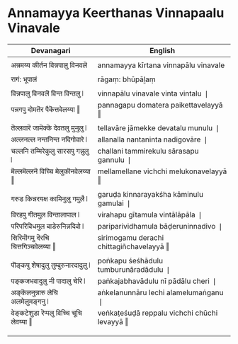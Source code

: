 # Annamayya Keerthanas Vinnapaalu Vinavale

| Devanagari | English |
| ------ | ------ |
|  |  |
| अन्नमय्य कीर्तन विन्नपालु विनवलॆ   | annamayya kīrtana vinnapālu vinavale   |
|  |  |
| रागं: भूपालं   | rāgaṃ: bhūpāḻaṃ   |
|  |  |
| विन्नपालु विनवलॆ विन्त विन्तलु ❘   | vinnapālu vinavale vinta vintalu ❘   |
| पन्नगपु दोमतॆर पैकॆत्तवेलय्या ‖   | pannagapu domatera paikettavelayyā ‖   |
|  |  |
| तॆल्लवारॆ जामॆक्कॆ देवतलु मुनुलु ❘   | tellavāre jāmekke devatalu munulu ❘   |
| अल्लनल्ल नन्तनिन्त नदिगोवारे ❘   | allanalla nantaninta nadigovāre ❘   |
| चल्लनि तम्मिरेकुलु सारसपु गन्नुलु ❘   | challani tammirekulu sārasapu gannulu ❘   |
| मॆल्लमॆल्लनॆ विच्चि मेलुकॊनवेलय्या ‖   | mellamellane vichchi melukonavelayyā ‖   |
|  |  |
| गरुड किन्नरयक्ष कामिनुलु गमुलै ❘   | garuḍa kinnarayakśha kāminulu gamulai ❘   |
| विरहपु गीतमुल विन्तालापाल ❘   | virahapu gītamula vintālāpāla ❘   |
| परिपरिविधमुल बाडेरुनिन्नदिवो ❘   | pariparividhamula bāḍeruninnadivo ❘   |
| सिरिमॊगमु दॆरचि चित्तगिञ्चवेलय्या ‖   | sirimogamu derachi chittagiñchavelayyā ‖   |
|  |  |
| पॊङ्कपु शेषादुलु तुम्बुरुनारदादुलु ❘   | poṅkapu śeśhādulu tumburunāradādulu ❘   |
| पङ्कजभवादुलु नी पादालु चेरि ❘   | paṅkajabhavādulu nī pādālu cheri ❘   |
| अङ्कॆलनुन्नारु लेचि अलमेलुमङ्गनु ❘   | aṅkelanunnāru lechi alamelumaṅganu ❘   |
| वेङ्कटेशुडा रॆप्पलु विच्चि चूचि लेवय्या ‖   | veṅkaṭeśuḍā reppalu vichchi chūchi levayyā ‖   |
|  |  |
|  |  |
|  |  |
